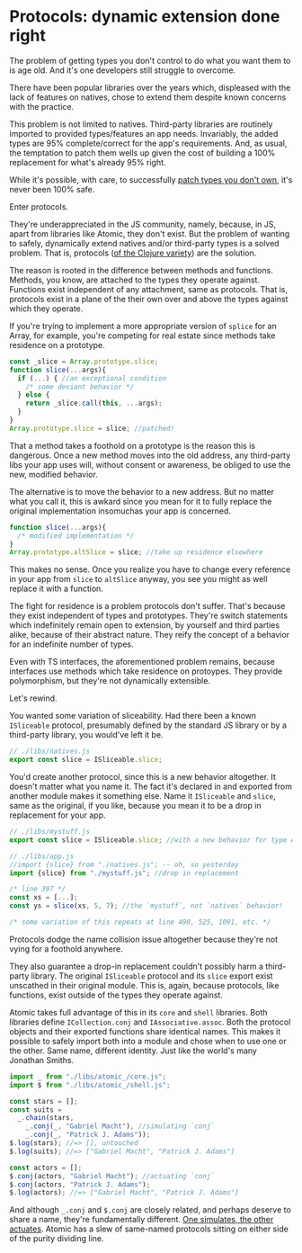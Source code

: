 # Protocols: dynamic extension done right
The problem of getting types you don't control to do what you want them to is age old.  And it's one developers still struggle to overcome.

There have been popular libraries over the years which, displeased with the lack of features on natives, chose to extend them despite known concerns with the practice.

This problem is not limited to natives.  Third-party libraries are routinely imported to provided types/features an app needs.  Invariably, the added types are 95% complete/correct for the app's requirements.  And, as usual, the temptation to patch them wells up given the cost of building a 100% replacement for what's already 95% right.

While it's possible, with care, to successfully [patch types you don't own](https://en.wikipedia.org/wiki/Monkey_patch), it's never been 100% safe.

Enter protocols.

They're underappreciated in the JS community, namely, because, in JS, apart from libraries like Atomic, they don't exist.  But the problem of wanting to safely, dynamically extend natives and/or third-party types is a solved problem.  That is, protocols ([of the Clojure variety](https://clojure.org/reference/protocols)) are the solution.

The reason is rooted in the difference between methods and functions.  Methods, you know, are attached to the types they operate against.  Functions exist independent of any attachment, same as protocols.  That is, protocols exist in a plane of the their own over and above the types against which they operate.

If you're trying to implement a more appropriate version of `splice` for an Array, for example, you're competing for real estate since methods take residence on a prototype.

```javascript
const _slice = Array.prototype.slice;
function slice(...args){
  if (...) { //an exceptional condition
    /* some deviant behavior */
  } else {
    return _slice.call(this, ...args);
  }
}
Array.prototype.slice = slice; //patched!
```
That a method takes a foothold on a prototype is the reason this is dangerous.  Once a new method moves into the old address, any third-party libs your app uses will, without consent or awareness, be obliged to use the new, modified behavior.

The alternative is to move the behavior to a new address.  But no matter what you call it, this is awkard since you mean for it to fully replace the original implementation insomuchas your app is concerned.

```javascript
function slice(...args){
  /* modified implementation */
}
Array.prototype.altSlice = slice; //take up residence elsewhere
```
This makes no sense.  Once you realize you have to change every reference in your app from `slice` to `altSlice` anyway, you see you might as well replace it with a function.

The fight for residence is a problem protocols don't suffer.  That's because they exist independent of types and prototypes.   They're switch statements which indefinitely remain open to extension, by yourself and third parties alike, because of their abstract nature.  They reify the concept of a behavior for an indefinite number of types.

Even with TS interfaces, the aforementioned problem remains, because interfaces use methods which take residence on protoypes.  They provide polymorphism, but they're not dynamically extensible.

Let's rewind.

You wanted some variation of sliceability.  Had there been a known `ISliceable` protocol, presumably defined by the standard JS library or by a third-party library, you would've left it be.

```javascript
// ./libs/natives.js
export const slice = ISliceable.slice;
```
You'd create another protocol, since this is a new behavior altogether.  It doesn't matter what you name it.  The fact it's declared in and exported from another module makes it something else.  Name it `ISliceable` and `slice`, same as the original, if you like, because you mean it to be a drop in replacement for your app.

```javascript
// ./libs/mystuff.js
export const slice = ISliceable.slice; //with a new behavior for type Array
```
```javascript
// ./libs/app.js
//import {slice} from "./natives.js"; -- oh, so yesterday
import {slice} from "./mystuff.js"; //drop in replacement

/* line 397 */
const xs = [...];
const ys = slice(xs, 5, 7); //the `mystuff`, not `natives` behavior!

/* some variation of this repeats at line 490, 525, 1091, etc. */
```
Protocols dodge the name collision issue altogether because they're not vying for a foothold anywhere.

They also guarantee a drop-in replacement couldn't possibly harm a third-party library.  The original `ISliceable` protocol and its `slice` export exist unscathed in their original module.  This is, again, because protocols, like functions, exist outside of the types they operate against.

Atomic takes full advantage of this in its `core` and `shell` libraries.  Both libraries define `ICollection.conj` and `IAssociative.assoc`.  Both the protocol objects and their exported functions share identical names.  This makes it possible to safely import both into a module and chose when to use one or the other.  Same name, different identity.  Just like the world's many Jonathan Smiths.

```javascript
import _ from "./libs/atomic_/core.js";
import $ from "./libs/atomic_/shell.js";

const stars = [];
const suits =
  _.chain(stars,
    _.conj(_, "Gabriel Macht"), //simulating `conj`
    _.conj(_, "Patrick J. Adams"));
$.log(stars); //=> [], untouched
$.log(suits); //=> ["Gabriel Macht", "Patrick J. Adams"]

const actors = [];
$.conj(actors, "Gabriel Macht"); //actuating `conj`
$.conj(actors, "Patrick J. Adams");
$.log(actors); //=> ["Gabriel Macht", "Patrick J. Adams"]
```
And although `_.conj` and `$.conj` are closely related, and perhaps deserve to share a name, they're fundamentally different.  [One simulates, the other actuates](./command-query-protocols.md).  Atomic has a slew of same-named protocols sitting on either side of the purity dividing line.
